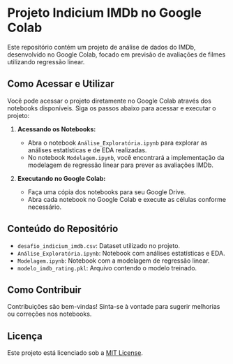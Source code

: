 #  Projeto Indicium IMDb no Google Colab

Este repositório contém um projeto de análise de dados do IMDb, desenvolvido no Google Colab, focado em previsão de avaliações de filmes utilizando regressão linear.

## Como Acessar e Utilizar

Você pode acessar o projeto diretamente no Google Colab através dos notebooks disponíveis. Siga os passos abaixo para acessar e executar o projeto:

1. **Acessando os Notebooks:**

   - Abra o notebook `Análise_Exploratória.ipynb` para explorar as análises estatísticas e de EDA realizadas.
   - No notebook `Modelagem.ipynb`, você encontrará a implementação da modelagem de regressão linear para prever as avaliações IMDb.

2. **Executando no Google Colab:**

   - Faça uma cópia dos notebooks para seu Google Drive.
   - Abra cada notebook no Google Colab e execute as células conforme necessário.

## Conteúdo do Repositório

- `desafio_indicium_imdb.csv`: Dataset utilizado no projeto.
- `Análise_Exploratória.ipynb`: Notebook com análises estatísticas e EDA.
- `Modelagem.ipynb`: Notebook com a modelagem de regressão linear.
- `modelo_imdb_rating.pkl`: Arquivo contendo o modelo treinado.

## Como Contribuir

Contribuições são bem-vindas! Sinta-se à vontade para sugerir melhorias ou correções nos notebooks.

## Licença

Este projeto está licenciado sob a [MIT License](LICENSE).
